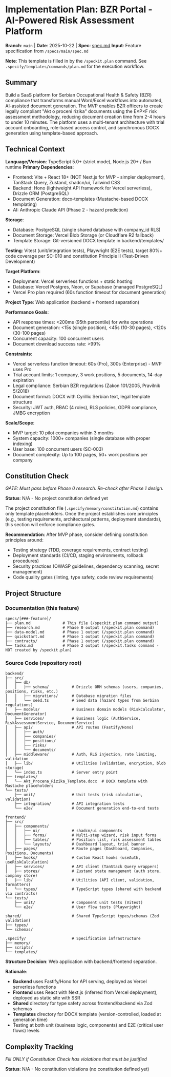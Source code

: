 # Implementation Plan: BZR Portal - AI-Powered Risk Assessment Platform

**Branch**: `main` | **Date**: 2025-10-22 | **Spec**: [spec.md](./spec.md)
**Input**: Feature specification from `/specs/main/spec.md`

**Note**: This template is filled in by the `/speckit.plan` command. See `.specify/templates/commands/plan.md` for the execution workflow.

## Summary

Build a SaaS platform for Serbian Occupational Health & Safety (BZR) compliance that transforms manual Word/Excel workflows into automated, AI-assisted document generation. The MVP enables BZR officers to create legally compliant "Akt o proceni rizika" documents using the E×P×F risk assessment methodology, reducing document creation time from 2-4 hours to under 10 minutes. The platform uses a multi-tenant architecture with trial account onboarding, role-based access control, and synchronous DOCX generation using template-based approach.

## Technical Context

**Language/Version**: TypeScript 5.0+ (strict mode), Node.js 20+ / Bun runtime
**Primary Dependencies**:
  - Frontend: Vite + React 18+ (NOT Next.js for MVP - simpler deployment), TanStack Query, Zustand, shadcn/ui, Tailwind CSS
  - Backend: Hono (lightweight API framework for Vercel serverless), Drizzle ORM (PostgreSQL)
  - Document Generation: docx-templates (Mustache-based DOCX templating)
  - AI: Anthropic Claude API (Phase 2 - hazard prediction)

**Storage**:
  - Database: PostgreSQL (single shared database with company_id RLS)
  - Document Storage: Vercel Blob Storage (or Cloudflare R2 fallback)
  - Template Storage: Git-versioned DOCX template in backend/templates/

**Testing**: Vitest (unit/integration tests), Playwright (E2E tests), target 80%+ code coverage per SC-010 and constitution Principle II (Test-Driven Development)

**Target Platform**:
  - Deployment: Vercel serverless functions + static hosting
  - Database: Vercel Postgres, Neon, or Supabase (managed PostgreSQL)
  - Vercel Pro plan required (60s function timeout for document generation)

**Project Type**: Web application (backend + frontend separation)

**Performance Goals**:
  - API response times: <200ms (95th percentile) for write operations
  - Document generation: <15s (single position), <45s (10-30 pages), <120s (30-100 pages)
  - Concurrent capacity: 100 concurrent users
  - Document download success rate: >99%

**Constraints**:
  - Vercel serverless function timeout: 60s (Pro), 300s (Enterprise) - MVP uses Pro
  - Trial account limits: 1 company, 3 work positions, 5 documents, 14-day expiration
  - Legal compliance: Serbian BZR regulations (Zakon 101/2005, Pravilnik 5/2018)
  - Document format: DOCX with Cyrillic Serbian text, legal template structure
  - Security: JWT auth, RBAC (4 roles), RLS policies, GDPR compliance, JMBG encryption

**Scale/Scope**:
  - MVP target: 10 pilot companies within 3 months
  - System capacity: 1000+ companies (single database with proper indexing)
  - User base: 100 concurrent users (SC-003)
  - Document complexity: Up to 100 pages, 50+ work positions per company

## Constitution Check

*GATE: Must pass before Phase 0 research. Re-check after Phase 1 design.*

**Status**: N/A - No project constitution defined yet

The project constitution file (`.specify/memory/constitution.md`) contains only template placeholders. Once the project establishes core principles (e.g., testing requirements, architectural patterns, deployment standards), this section will enforce compliance gates.

**Recommendation**: After MVP phase, consider defining constitution principles around:
- Testing strategy (TDD, coverage requirements, contract testing)
- Deployment standards (CI/CD, staging environments, rollback procedures)
- Security practices (OWASP guidelines, dependency scanning, secret management)
- Code quality gates (linting, type safety, code review requirements)

## Project Structure

### Documentation (this feature)

```
specs/[###-feature]/
├── plan.md              # This file (/speckit.plan command output)
├── research.md          # Phase 0 output (/speckit.plan command)
├── data-model.md        # Phase 1 output (/speckit.plan command)
├── quickstart.md        # Phase 1 output (/speckit.plan command)
├── contracts/           # Phase 1 output (/speckit.plan command)
└── tasks.md             # Phase 2 output (/speckit.tasks command - NOT created by /speckit.plan)
```

### Source Code (repository root)

```
backend/
├── src/
│   ├── db/
│   │   ├── schema/          # Drizzle ORM schemas (users, companies, positions, risks, etc.)
│   │   ├── migrations/      # Database migration files
│   │   └── seed.ts          # Seed data (hazard types from Serbian regulations)
│   ├── models/              # Business domain models (RiskCalculator, DocumentGenerator)
│   ├── services/            # Business logic (AuthService, RiskAssessmentService, DocumentService)
│   ├── api/                 # API routes (Fastify/Hono)
│   │   ├── auth/
│   │   ├── companies/
│   │   ├── positions/
│   │   ├── risks/
│   │   └── documents/
│   ├── middleware/          # Auth, RLS injection, rate limiting, validation
│   ├── lib/                 # Utilities (validation, encryption, blob storage)
│   └── index.ts             # Server entry point
├── templates/
│   └── Akt_Procena_Rizika_Template.docx  # DOCX template with Mustache placeholders
└── tests/
    ├── unit/                # Unit tests (risk calculation, validation)
    ├── integration/         # API integration tests
    └── e2e/                 # Document generation end-to-end tests

frontend/
├── src/
│   ├── components/
│   │   ├── ui/              # shadcn/ui components
│   │   ├── forms/           # Multi-step wizard, risk input forms
│   │   ├── tables/          # Position list, risk assessment tables
│   │   └── layouts/         # Dashboard layout, trial banner
│   ├── pages/               # Route pages (Dashboard, Companies, Positions, Documents)
│   ├── hooks/               # Custom React hooks (useAuth, useRiskCalculation)
│   ├── services/            # API client (TanStack Query wrappers)
│   ├── stores/              # Zustand state management (auth store, company store)
│   ├── lib/                 # Utilities (API client, validation, formatters)
│   └── types/               # TypeScript types (shared with backend via contracts)
└── tests/
    ├── unit/                # Component unit tests (Vitest)
    └── e2e/                 # User flow tests (Playwright)

shared/                      # Shared TypeScript types/schemas (Zod validation)
├── types/
└── schemas/

.specify/                    # Specification infrastructure
├── memory/
├── scripts/
└── templates/
```

**Structure Decision**: Web application with backend/frontend separation.

**Rationale**:
- **Backend** uses Fastify/Hono for API serving, deployed as Vercel serverless functions
- **Frontend** uses React with Next.js (inferred from Vercel deployment), deployed as static site with SSR
- **Shared** directory for type safety across frontend/backend via Zod schemas
- **Templates** directory for DOCX template (version-controlled, loaded at generation time)
- Testing at both unit (business logic, components) and E2E (critical user flows) levels

## Complexity Tracking

*Fill ONLY if Constitution Check has violations that must be justified*

**Status**: N/A - No constitution violations (no constitution defined yet)

